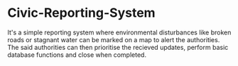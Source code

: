 # Civic-Reporting-System
It's a simple reporting system where environmental disturbances like broken roads or stagnant water can be marked on a map to alert the authorities. The said authorities can then prioritise the recieved updates, perform basic database functions and close when completed. 
